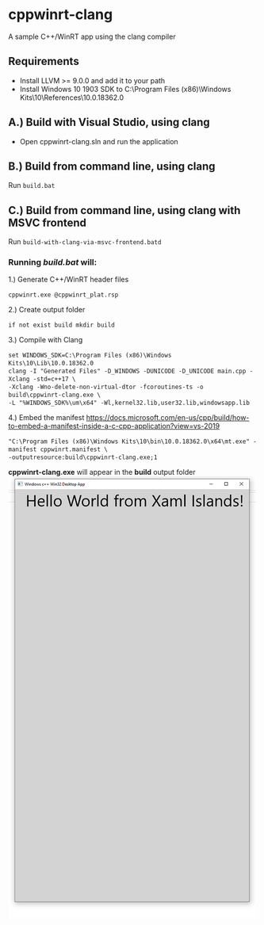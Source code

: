 # cppwinrt-clang
A sample C++/WinRT app using the clang compiler

## Requirements
- Install LLVM >= 9.0.0 and add it to your path
- Install Windows 10 1903 SDK to  C:\Program Files (x86)\Windows Kits\10\References\10.0.18362.0

## A.) Build with Visual Studio, using clang
- Open cppwinrt-clang.sln and run the application

## B.) Build from command line, using clang
Run ```build.bat```

## C.) Build from command line, using clang with MSVC frontend
Run ```build-with-clang-via-msvc-frontend.batd```

### Running *build.bat* will:

1.) Generate C++/WinRT header files
```
cppwinrt.exe @cppwinrt_plat.rsp
```

2.) Create output folder
```
if not exist build mkdir build
```

3.) Compile with Clang
```
set WINDOWS_SDK=C:\Program Files (x86)\Windows Kits\10\Lib\10.0.18362.0
clang -I "Generated Files" -D_WINDOWS -DUNICODE -D_UNICODE main.cpp -Xclang -std=c++17 \
-Xclang -Wno-delete-non-virtual-dtor -fcoroutines-ts -o build\cppwinrt-clang.exe \
-L "%WINDOWS_SDK%\um\x64" -Wl,kernel32.lib,user32.lib,windowsapp.lib
```

4.) Embed the manifest
https://docs.microsoft.com/en-us/cpp/build/how-to-embed-a-manifest-inside-a-c-cpp-application?view=vs-2019
```
"C:\Program Files (x86)\Windows Kits\10\bin\10.0.18362.0\x64\mt.exe" -manifest cppwinrt.manifest \
-outputresource:build\cppwinrt-clang.exe;1
```

**cppwinrt-clang.exe** will appear in the **build** output folder
![Running XamlIslands inside a win32 window](helloFromXamlIslands.png)
